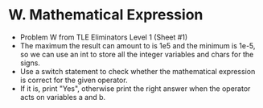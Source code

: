 # W. Mathematical Expression

* Problem W from TLE Eliminators Level 1 (Sheet #1)
* The maximum the result can amount to is 1e5 and the minimum is 1e-5, so we can use an int to store all the integer variables and chars for the signs.
* Use a switch statement to check whether the mathematical expression is correct for the given operator.
* If it is, print "Yes", otherwise print the right answer when the operator acts on variables a and b.